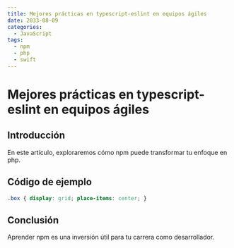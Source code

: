 ```yaml
---
title: Mejores prácticas en typescript-eslint en equipos ágiles
date: 2033-08-09
categories:
  - JavaScript
tags:
  - npm
  - php
  - swift
---
```


# Mejores prácticas en typescript-eslint en equipos ágiles

## Introducción

En este artículo, exploraremos cómo npm puede transformar tu enfoque en php.

## Código de ejemplo

```css
.box { display: grid; place-items: center; }
```

## Conclusión

Aprender npm es una inversión útil para tu carrera como desarrollador.